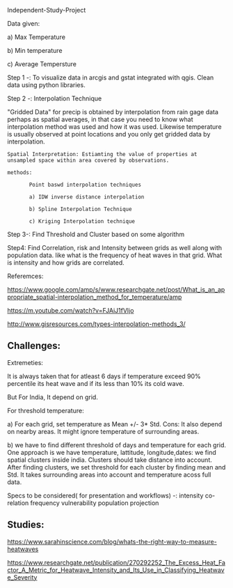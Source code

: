Independent-Study-Project

Data given:

a) Max Temperature

b) Min temperature

c) Average Tempersture


Step 1 -:  To visualize data in arcgis and gstat integrated with qgis. Clean data using python libraries.

Step 2 -:  Interpolation Technique

"Gridded Data" for precip is obtained by interpolation from rain gage data perhaps as spatial averages, in that case you need to know what interpolation method was used and how it was used. Likewise temperature is usually observed at point locations and you only get gridded data by interpolation.

    Spatial Interpretation: Estiamting the value of properties at unsampled space within area covered by observations.
    
    methods:
    
           Point baswd interpolation techniques
           
           a) IDW inverse distance interpolation
           
           b) Spline Interpolation Technique
           
           c) Kriging Interpolation technique
   
Step 3-: Find Threshold and Cluster based on some algorithm

Step4: Find Correlation, risk and Intensity between grids as well along with population data. like what is the frequency of heat waves in that grid. What is intensity and how grids are correlated.

Referemces:

https://www.google.com/amp/s/www.researchgate.net/post/What_is_an_appropriate_spatial-interpolation_method_for_temperature/amp

https://m.youtube.com/watch?v=FJAiJ1fVljo

http://www.gisresources.com/types-interpolation-methods_3/


## Challenges:

Extremeties:

It is always taken that for atleast 6 days if temperature exceed 90% percentile its heat wave and if its less than 10% its cold wave.

But For India, It depend on grid.


For threshold temperature:

a) For each grid, set temperature as Mean +/- 3* Std. Cons: It also depend on nearby areas. It might ignore temperature of surrounding areas.

b) we have to find different threshold of days and temperature for each grid. One approach is we have temperature, lattitude, longitude,dates: we find spatial clusters inside india. Clusters should take distance into account. After finding clusters, we set threshold for each cluster by finding mean and Std. It takes surrounding areas into account and temperature acoss full data.


Specs to be considered( for presentation and workflows) -:
intensity
co-relation
frequency 
vulnerability
population projection




## Studies:

https://www.sarahinscience.com/blog/whats-the-right-way-to-measure-heatwaves

https://www.researchgate.net/publication/270292252_The_Excess_Heat_Factor_A_Metric_for_Heatwave_Intensity_and_Its_Use_in_Classifying_Heatwave_Severity


